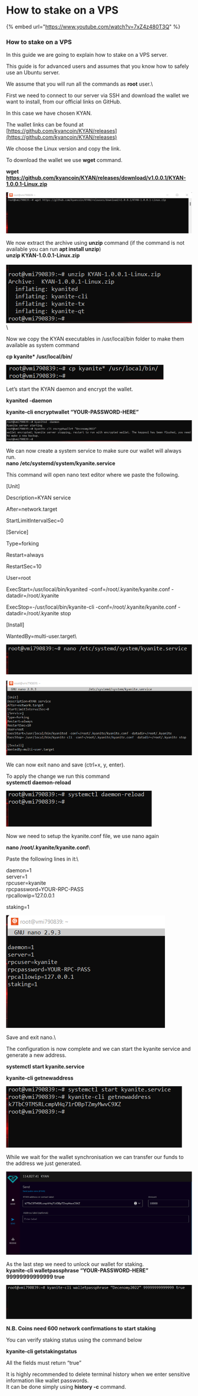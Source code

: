 # How to stake on a VPS

{% embed url="https://www.youtube.com/watch?v=7xZ4z480T3Q" %}



### How to stake on a VPS <a href="#_gjfles2s8o27" id="_gjfles2s8o27"></a>

In this guide we are going to explain how to stake on a VPS server.

This guide is for advanced users and assumes that you know how to safely use an Ubuntu server.

We assume that you will run all the commands as **root** user.\


First we need to connect to our server via SSH and download the wallet we want to install, from our official links on GitHub.

In this case we have chosen KYAN.

The wallet links can be found at [https://github.com/kyancoin/KYAN/releases](https://github.com/kyancoin/KYAN/releases)

We choose the Linux version and copy the link.

To download the wallet we use **wget** command.

**wget https://github.com/kyancoin/KYAN/releases/download/v1.0.0.1/KYAN-1.0.0.1-Linux.zip**

![](<../.gitbook/assets/0 (1)>)

We now extract the archive using **unzip** command (if the command is not available you can run **apt install unzip**)\
**unzip KYAN-1.0.0.1-Linux.zip**\
\
![](<../.gitbook/assets/1 (2)>)\


Now we copy the KYAN executables in /usr/local/bin folder to make them available as system command

**cp kyanite\* /usr/local/bin/**

![](<../.gitbook/assets/2 (1)>)

Let’s start the KYAN daemon and encrypt the wallet.

**kyanited -daemon**

**kyanite-cli encryptwallet “YOUR-PASSWORD-HERE”**

![](<../.gitbook/assets/3 (1) (1)>)

We can now create a system service to make sure our wallet will always run.\
**nano /etc/systemd/system/kyanite.service**

This command will open nano text editor where we paste the following.

\[Unit]

Description=KYAN service

After=network.target

StartLimitIntervalSec=0

\[Service]

Type=forking

Restart=always

RestartSec=10

User=root

ExecStart=/usr/local/bin/kyanited -conf=/root/.kyanite/kyanite.conf -datadir=/root/.kyanite

ExecStop=-/usr/local/bin/kyanite-cli -conf=/root/.kyanite/kyanite.conf -datadir=/root/.kyanite stop

\[Install]

WantedBy=multi-user.target\


![](<../.gitbook/assets/4 (2)>)

![](<../.gitbook/assets/5 (1)>)

We can now exit nano and save (ctrl+x, y, enter).

To apply the change we run this command\
**systemctl daemon-reload**

![](../.gitbook/assets/6)

Now we need to setup the kyanite.conf file, we use nano again

**nano /root/.kyanite/kyanite.conf**\


Paste the following lines in it:\


daemon=1\
server=1\
rpcuser=kyanite\
rpcpassword=YOUR-RPC-PASS\
rpcallowip=127.0.0.1

staking=1

![](../.gitbook/assets/7)

Save and exit nano.\


The configuration is now complete and we can start the kyanite service and generate a new address.

**systemctl start kyanite.service**

**kyanite-cli getnewaddress**

![](<../.gitbook/assets/8 (1)>)

While we wait for the wallet synchronisation we can transfer our funds to the address we just generated.

![](../.gitbook/assets/9)

As the last step we need to unlock our wallet for staking.\
**kyanite-cli walletpassphrase “YOUR-PASSWORD-HERE” 99999999999999 true**

![](../.gitbook/assets/10)

**N.B. Coins need 600 network confirmations to start staking**

You can verify staking status using the command below

**kyanite-cli getstakingstatus**

All the fields must return “true”

It is highly recommended to delete terminal history when we enter sensitive information like wallet passwords.\
It can be done simply using **history -c** command.
